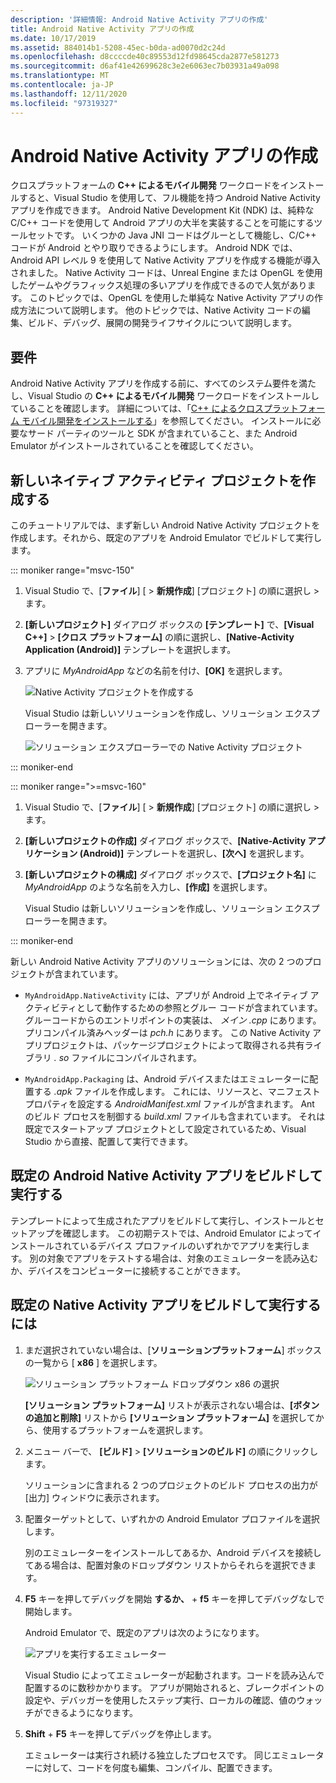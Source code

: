 ```yaml
---
description: '詳細情報: Android Native Activity アプリの作成'
title: Android Native Activity アプリの作成
ms.date: 10/17/2019
ms.assetid: 884014b1-5208-45ec-b0da-ad0070d2c24d
ms.openlocfilehash: d8ccccde40c89553d12fd98645cda2877e581273
ms.sourcegitcommit: d6af41e42699628c3e2e6063ec7b03931a49a098
ms.translationtype: MT
ms.contentlocale: ja-JP
ms.lasthandoff: 12/11/2020
ms.locfileid: "97319327"
---
```

# <a name="create-an-android-native-activity-app"></a>Android Native Activity アプリの作成

クロスプラットフォームの **C++ によるモバイル開発** ワークロードをインストールすると、Visual Studio を使用して、フル機能を持つ Android Native Activity アプリを作成できます。 Android Native Development Kit (NDK) は、純粋な C/C++ コードを使用して Android アプリの大半を実装することを可能にするツールセットです。 いくつかの Java JNI コードはグルーとして機能し、C/C++ コードが Android とやり取りできるようにします。 Android NDK では、Android API レベル 9 を使用して Native Activity アプリを作成する機能が導入されました。 Native Activity コードは、Unreal Engine または OpenGL を使用したゲームやグラフィックス処理の多いアプリを作成できるので人気があります。 このトピックでは、OpenGL を使用した単純な Native Activity アプリの作成方法について説明します。 他のトピックでは、Native Activity コードの編集、ビルド、デバッグ、展開の開発ライフサイクルについて説明します。

## <a name="requirements"></a>要件

Android Native Activity アプリを作成する前に、すべてのシステム要件を満たし、Visual Studio の **C++ によるモバイル開発** ワークロードをインストールしていることを確認します。 詳細については、「[C++ によるクロスプラットフォーム モバイル開発をインストールする](../cross-platform/install-visual-cpp-for-cross-platform-mobile-development.md)」を参照してください。 インストールに必要なサード パーティのツールと SDK が含まれていること、また Android Emulator がインストールされていることを確認してください。

## <a name="create-a-new-native-activity-project"></a>新しいネイティブ アクティビティ プロジェクトを作成する

このチュートリアルでは、まず新しい Android Native Activity プロジェクトを作成します。それから、既定のアプリを Android Emulator でビルドして実行します。

::: moniker range="msvc-150"

1. Visual Studio で、[**ファイル**] [ > **新規作成**] [プロジェクト] の順に選択し > ます。

1. **[新しいプロジェクト]** ダイアログ ボックスの **[テンプレート]** で、**[Visual C++]** > **[クロス プラットフォーム]** の順に選択し、**[Native-Activity Application (Android)]** テンプレートを選択します。

1. アプリに *MyAndroidApp* などの名前を付け、**[OK]** を選択します。

   ![Native Activity プロジェクトを作成する](../cross-platform/media/cppmdd-newproject.png "ネイティブ アクティビティ プロジェクトの作成")

   Visual Studio は新しいソリューションを作成し、ソリューション エクスプローラーを開きます。

   ![ソリューション エクスプローラーでの Native Activity プロジェクト](../cross-platform/media/cppmdd-rc-na-solutionexp.png "ソリューション エクスプローラーでのネイティブ アクティビティ プロジェクト")

::: moniker-end

::: moniker range=">=msvc-160"

1. Visual Studio で、[**ファイル**] [ > **新規作成**] [プロジェクト] の順に選択し > ます。

1. **[新しいプロジェクトの作成]** ダイアログ ボックスで、**[Native-Activity アプリケーション (Android)]** テンプレートを選択し、**[次へ]** を選択します。

1. **[新しいプロジェクトの構成]** ダイアログ ボックスで、**[プロジェクト名]** に *MyAndroidApp* のような名前を入力し、**[作成]** を選択します。

   Visual Studio は新しいソリューションを作成し、ソリューション エクスプローラーを開きます。

::: moniker-end

新しい Android Native Activity アプリのソリューションには、次の 2 つのプロジェクトが含まれています。

- `MyAndroidApp.NativeActivity` には、アプリが Android 上でネイティブ アクティビティとして動作するための参照とグルー コードが含まれています。 グルーコードからのエントリポイントの実装は、 *メイン .cpp* にあります。 プリコンパイル済みヘッダーは *pch.h* にあります。 この Native Activity アプリプロジェクトは、パッケージプロジェクトによって取得される共有ライブラリ *. so* ファイルにコンパイルされます。

- `MyAndroidApp.Packaging` は、Android デバイスまたはエミュレーターに配置する *.apk* ファイルを作成します。 これには、リソースと、マニフェストプロパティを設定する *AndroidManifest.xml* ファイルが含まれます。 Ant のビルド プロセスを制御する *build.xml* ファイルも含まれています。 それは既定でスタートアップ プロジェクトとして設定されているため、Visual Studio から直接、配置して実行できます。

## <a name="build-and-run-the-default-android-native-activity-app"></a>既定の Android Native Activity アプリをビルドして実行する

テンプレートによって生成されたアプリをビルドして実行し、インストールとセットアップを確認します。 この初期テストでは、Android Emulator によってインストールされているデバイス プロファイルのいずれかでアプリを実行します。 別の対象でアプリをテストする場合は、対象のエミュレーターを読み込むか、デバイスをコンピューターに接続することができます。

## <a name="to-build-and-run-the-default-native-activity-app"></a>既定の Native Activity アプリをビルドして実行するには

1. まだ選択されていない場合は、[**ソリューションプラットフォーム**] ボックスの一覧から [ **x86** ] を選択します。

     ![ソリューション プラットフォーム ドロップダウン x86 の選択](../cross-platform/media/cppmdd-rc-na-solution-x86.png "ソリューション プラットフォーム ドロップダウン x86 の選択")

     **[ソリューション プラットフォーム]** リストが表示されない場合は、**[ボタンの追加と削除]** リストから **[ソリューション プラットフォーム]** を選択してから、使用するプラットフォームを選択します。

1. メニュー バーで、 **[ビルド]**  >  **[ソリューションのビルド]** の順にクリックします。

     ソリューションに含まれる 2 つのプロジェクトのビルド プロセスの出力が [出力] ウィンドウに表示されます。

1. 配置ターゲットとして、いずれかの Android Emulator プロファイルを選択します。

     別のエミュレーターをインストールしてあるか、Android デバイスを接続してある場合は、配置対象のドロップダウン リストからそれらを選択できます。

1. **F5** キーを押してデバッグを開始 **するか、** + **f5** キーを押してデバッグなしで開始します。

   Android Emulator で、既定のアプリは次のようになります。

   ![アプリを実行するエミュレーター](../cross-platform/media/cppmdd-emulator-running-app.png "アプリを実行するエミュレーター")

   Visual Studio によってエミュレーターが起動されます。コードを読み込んで配置するのに数秒かかります。 アプリが開始されると、ブレークポイントの設定や、デバッガーを使用したステップ実行、ローカルの確認、値のウォッチができるようになります。

1. **Shift** + **F5** キーを押してデバッグを停止します。

   エミュレーターは実行され続ける独立したプロセスです。 同じエミュレーターに対して、コードを何度も編集、コンパイル、配置できます。
